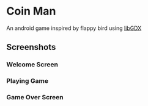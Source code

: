 # Coin Man

An android game inspired by flappy bird using <a href="https://libgdx.com">libGDX</a>

## Screenshots

### Welcome Screen



### Playing Game

### Game Over Screen
